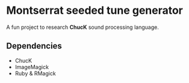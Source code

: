# Montserrat seeded tune generator

A fun project to research **ChucK** sound processing language.

## Dependencies

* ChucK
* ImageMagick
* Ruby & RMagick


